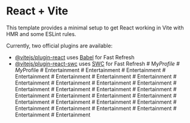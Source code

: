 # React + Vite

This template provides a minimal setup to get React working in Vite with HMR and some ESLint rules.

Currently, two official plugins are available:

- [@vitejs/plugin-react](https://github.com/vitejs/vite-plugin-react/blob/main/packages/plugin-react/README.md) uses [Babel](https://babeljs.io/) for Fast Refresh
- [@vitejs/plugin-react-swc](https://github.com/vitejs/vite-plugin-react-swc) uses [SWC](https://swc.rs/) for Fast Refresh
#   M y _ P r o f i l e  
 #   M y _ P r o f i l e  
 #   E n t e r t a i n m e n t  
 #   E n t e r t a i n m e n t  
 #   E n t e r t a i n m e n t  
 #   E n t e r t a i n m e n t  
 #   E n t e r t a i n m e n t  
 #   E n t e r t a i n m e n t  
 #   E n t e r t a i n m e n t  
 #   E n t e r t a i n m e n t  
 #   E n t e r t a i n m e n t  
 #   E n t e r t a i n m e n t  
 #   E n t e r t a i n m e n t  
 #   E n t e r t a i n m e n t  
 #   E n t e r t a i n m e n t  
 #   E n t e r t a i n m e n t  
 #   E n t e r t a i n m e n t  
 #   E n t e r t a i n m e n t  
 #   E n t e r t a i n m e n t  
 #   E n t e r t a i n m e n t  
 #   E n t e r t a i n m e n t  
 #   E n t e r t a i n m e n t  
 #   E n t e r t a i n m e n t  
 #   E n t e r t a i n m e n t  
 #   E n t e r t a i n m e n t  
 #   E n t e r t a i n m e n t  
 #   E n t e r t a i n m e n t  
 #   E n t e r t a i n m e n t  
 #   E n t e r t a i n m e n t  
 #   E n t e r t a i n m e n t  
 #   E n t e r t a i n m e n t  
 